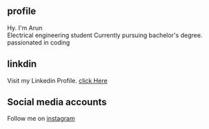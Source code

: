 ## profile
Hy. I'm Arun<br>
Electrical engineering student
Currently pursuing bachelor's degree.<br>
passionated in coding

## linkdin

Visit my Linkedin Profile.    [click Here](https://www.linkedin.com/in/arun-thacharuthodi-161aa5200/)

## Social media accounts

Follow me on [instagram](https://www.instagram.com/arun_thacharuthodi_/)
